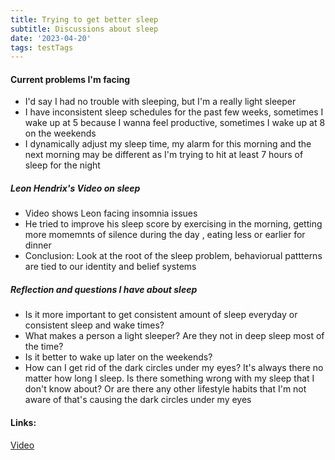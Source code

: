 ```yaml
---
title: Trying to get better sleep
subtitle: Discussions about sleep
date: '2023-04-20'
tags: testTags
---
```


#### Current problems I'm facing

- I'd say I had no trouble with sleeping, but I'm a really light sleeper
- I have inconsistent sleep schedules for the past few weeks, sometimes I wake up at 5 because I wanna feel productive, sometimes I wake up at 8 on the weekends
- I dynamically adjust my sleep time, my alarm for this morning and the next morning may be different as I'm trying to hit at least 7 hours of sleep for the night

##### Leon Hendrix's Video on sleep

- Video shows Leon facing insomnia issues
- He tried to improve his sleep score by exercising in the morning, getting more momemnts of silence during the day , eating less or earlier for dinner
- Conclusion: Look at the root of the sleep problem, behaviorual pattterns are tied to our identity and belief systems

##### Reflection and questions I have about sleep

- Is it more important to get consistent amount of sleep everyday or consistent sleep and wake times?
- What makes a person a light sleeper? Are they not in deep sleep most of the time?
- Is it better to wake up later on the weekends?
- How can I get rid of the dark circles under my eyes? It's always there no matter how long I sleep. Is there something wrong with my sleep that I don't know about? Or are there any other lifestyle habits that I'm not aware of that's causing the dark circles under my eyes

#### Links:

[Video](https://www.youtube.com/watch?v=Y0jp2KAtP38)
